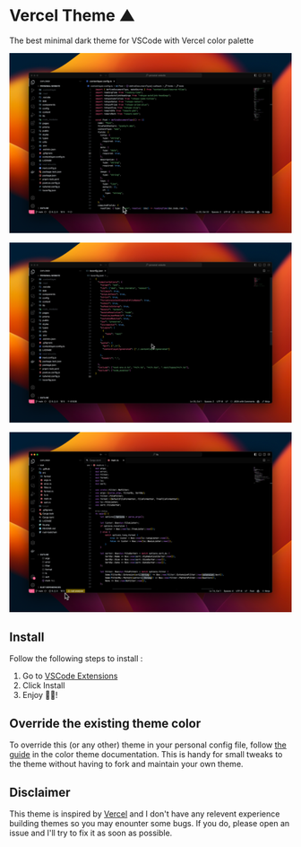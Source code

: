 # Vercel Theme ▲

The best minimal dark theme for VSCode with Vercel color palette

![Preview](https://github.com/triyanox/vercel-theme/raw/HEAD/previews/ts-preview.png)

![Preview](https://github.com/triyanox/vercel-theme/raw/HEAD/previews/json-preview.png)

![Preview](https://github.com/triyanox/vercel-theme/raw/HEAD/previews/rust-preview.png)

## Install

Follow the following steps to install :

1. Go to [VSCode Extensions](https://marketplace.visualstudio.com/items?itemName=achaq.vercel-theme)
2. Click Install
3. Enjoy 🎉🎉!

## Override the existing theme color

To override this (or any other) theme in your personal config file, follow [the guide](https://code.visualstudio.com/api/extension-guides/color-theme) in the color theme documentation. This is handy for small tweaks to the theme without having to fork and maintain your own theme.

## Disclaimer

This theme is inspired by [Vercel](https://vercel.com) and I don't have any relevent experience building themes so you may enounter some bugs. If you do, please open an issue and I'll try to fix it as soon as possible.